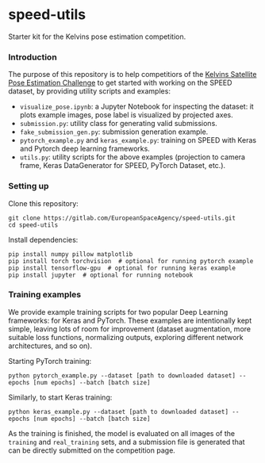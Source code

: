 # speed-utils

Starter kit for the Kelvins pose estimation competition.


### Introduction
The purpose of this repository is to help competitiors of the 
[Kelvins Satellite Pose Estimation Challenge](https://kelvins.esa.int/satellite-pose-estimation-challenge/)
 to get started with working on the SPEED dataset, by providing utility scripts and examples:
  * `visualize_pose.ipynb`: a Jupyter Notebook for inspecting the dataset: it plots example images,
  pose label is visualized by projected axes.
  * `submission.py`: utility class for generating valid submissions.
  * `fake_submission_gen.py`: submission generation example.
  * `pytorch_example.py` and `keras_example.py`: training on SPEED with Keras and Pytorch deep learning
  frameworks.
  * `utils.py`: utility scripts for the above examples (projection to camera frame, Keras DataGenerator
  for SPEED, PyTorch Dataset, etc.). 
  
### Setting up
Clone this repository:
```
git clone https://gitlab.com/EuropeanSpaceAgency/speed-utils.git
cd speed-utils
```
Install dependencies:  
```
pip install numpy pillow matplotlib
pip install torch torchvision  # optional for running pytorch example
pip install tensorflow-gpu  # optional for running keras example
pip install jupyter  # optional for running notebook
```

### Training examples

We provide example training scripts for two popular Deep Learning frameworks: for Keras and PyTorch.
These examples are intentionally kept simple, leaving lots of room for improvement (dataset augmentation,
more suitable loss functions, normalizing outputs, exploring different network architectures, and so on).

Starting PyTorch training:

```
python pytorch_example.py --dataset [path to downloaded dataset] --epochs [num epochs] --batch [batch size]
```
 

Similarly, to start Keras training:

```
python keras_example.py --dataset [path to downloaded dataset] --epochs [num epochs] --batch [batch size]
```

As the training is finished, the model is evaluated on all images of the `training` and `real_training`
sets, and a submission file is generated that can be directly submitted on the competition page.
